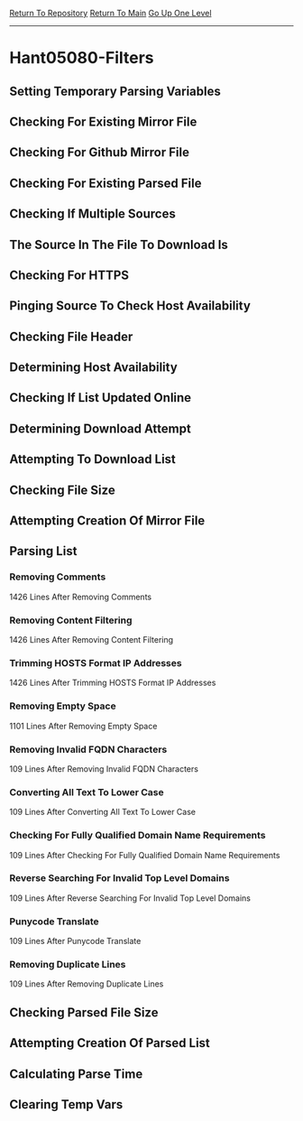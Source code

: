 [Return To Repository](https://github.com/deathbybandaid/piholeparser/)
[Return To Main](https://github.com/deathbybandaid/piholeparser/blob/master/RecentRunLogs/Mainlog.md)
[Go Up One Level](https://github.com/deathbybandaid/piholeparser/blob/master/RecentRunLogs/TopLevelScripts/30-Processing-External-Blacklists.md)
____________________________________
# Hant05080-Filters
## Setting Temporary Parsing Variables
## Checking For Existing Mirror File
## Checking For Github Mirror File
## Checking For Existing Parsed File
## Checking If Multiple Sources
## The Source In The File To Download Is
## Checking For HTTPS
## Pinging Source To Check Host Availability
## Checking File Header
## Determining Host Availability
## Checking If List Updated Online
## Determining Download Attempt
## Attempting To Download List
## Checking File Size
## Attempting Creation Of Mirror File
## Parsing List
### Removing Comments
1426 Lines After Removing Comments
### Removing Content Filtering
1426 Lines After Removing Content Filtering
### Trimming HOSTS Format IP Addresses
1426 Lines After Trimming HOSTS Format IP Addresses
### Removing Empty Space
1101 Lines After Removing Empty Space
### Removing Invalid FQDN Characters
109 Lines After Removing Invalid FQDN Characters
### Converting All Text To Lower Case
109 Lines After Converting All Text To Lower Case
### Checking For Fully Qualified Domain Name Requirements
109 Lines After Checking For Fully Qualified Domain Name Requirements
### Reverse Searching For Invalid Top Level Domains
109 Lines After Reverse Searching For Invalid Top Level Domains
### Punycode Translate
109 Lines After Punycode Translate
### Removing Duplicate Lines
109 Lines After Removing Duplicate Lines
## Checking Parsed File Size
## Attempting Creation Of Parsed List
## Calculating Parse Time
## Clearing Temp Vars
